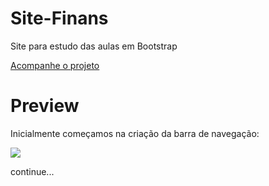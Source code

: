 # Site-Finans

Site para estudo das aulas em Bootstrap

<a href = "https://rodrigoalvesf.github.io/Site-Noticias-Cidade/"> Acompanhe o projeto </a>

# Preview

Inicialmente começamos na criação da barra de navegação:

  <img src = "https://i.imgur.com/94rRJ8W.jpg">

continue...
